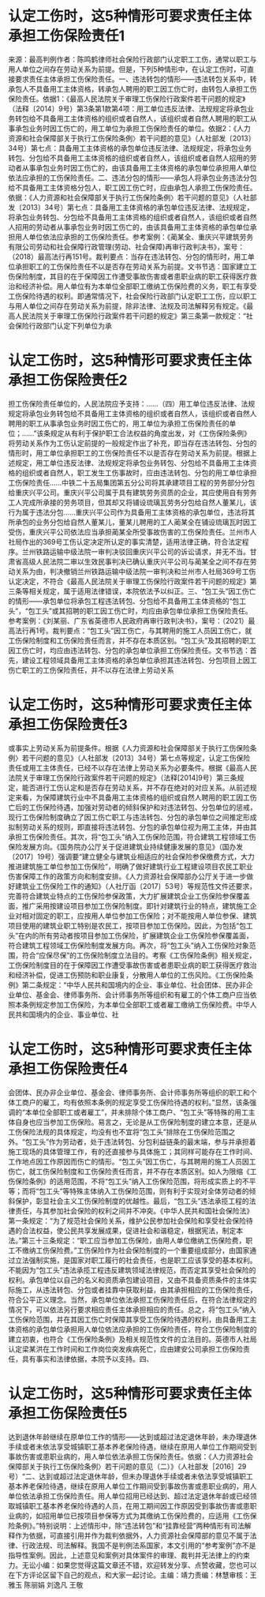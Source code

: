 # 认定工伤时，这5种情形可要求责任主体承担工伤保险责任1

来源：最高判例作者：陈鸣鹤律师社会保险行政部门认定职工工伤，通常以职工与用人单位之间存在劳动关系为前提。但是，下列5种情形中，在认定工伤时，可直接要求责任主体承担工伤保险责任。一、违法转包的情形——违法转包关系中，转承包人不具备用工主体资格，转承包人聘用的职工因工伤亡时，由转包人承担工伤保险责任。依据1：《最高人民法院关于审理工伤保险行政案件若干问题的规定》（法释〔2014〕9号）第3条第1款第4项：用工单位违反法律、法规规定将承包业务转包给不具备用工主体资格的组织或者自然人，该组织或者自然人聘用的职工从事承包业务时因工伤亡的，用工单位为承担工伤保险责任的单位。依据2：《人力资源和社会保障部关于执行工伤保险条例〉若干问题的意见》（人社部发〔2013〕34号）第七点：具备用工主体资格的承包单位违反法律、法规规定，将承包业务转包、分包给不具备用工主体资格的组织或者自然人，该组织或者自然人招用的劳动者从事承包业务时因工伤亡的，由该具备用工主体资格的承包单位承担用人单位依法应承担的工伤保险责任。二、违法分包的情形——承包人将承包业务违法分包给不具备用工主体资格分包人，职工因工伤亡时，应由承包人承担工伤保险责任。依据：《人力资源和社会保障部关于执行工伤保险条例〉若干问题的意见》（人社部发〔2013〕34号）第七点：具备用工主体资格的承包单位违反法律、法规规定，将承包业务转包、分包给不具备用工主体资格的组织或者自然人，该组织或者自然人招用的劳动者从事承包业务时因工伤亡的，由该具备用工主体资格的承包单位承担用人单位依法应承担的工伤保险责任。参考案例：《蔺某全、重庆兴平建筑劳务有限公司劳动和社会保障行政管理(劳动、社会保障)再审行政判决书》，案号：（2018）最高法行再151号。裁判要点：当存在违法转包、分包的情形时，用工单位承担职工的工伤保险责任不以是否存在劳动关系为前提。文书节选：国家建立工伤保险制度，其目的在于保障因工作遭受事故伤害或者患职业病的职工获得医疗救治和经济补偿。用人单位有为本单位全部职工缴纳工伤保险费的义务，职工有享受工伤保险待遇的权利。即通常情况下，社会保险行政部门认定职工工伤，应以职工与用人单位之间存在劳动关系为前提，除非法律、法规及司法解释另有规定。《最高人民法院关于审理工伤保险行政案件若干问题的规定》第三条第一款规定：“社会保险行政部门认定下列单位为承

# 认定工伤时，这5种情形可要求责任主体承担工伤保险责任2

担工伤保险责任单位的，人民法院应予支持：……（四）用工单位违反法律、法规规定将承包业务转包给不具备用工主体资格的组织或者自然人，该组织或者自然人聘用的职工从事承包业务时因工伤亡的，用工单位为承担工伤保险责任的单位；……”该条规定从有利于保护职工合法权益的角度出发，对《工伤保险条例》将劳动关系作为工伤认定前提的一般规定作出了补充，即当存在违法转包、分包的情形时，用工单位承担职工的工伤保险责任不以是否存在劳动关系为前提。根据上述规定，用工单位违反法律、法规规定将承包业务转包、分包给不具备用工主体资格的组织或者自然人，职工发生工伤事故时，应由违法转包、分包的用工单位承担工伤保险责任……中铁二十五局集团第五分公司将其承建项目工程的劳务部分分包给重庆兴平公司。重庆兴平公司属于具有建筑劳务资质的企业，其应使用自有劳务工人完成所承接的劳务项目，但其却又将铺设琉璃瓦劳务分包给自然人董某儿，该行为属于违法分包……重庆兴平公司作为具备用工主体资格的承包单位，违法将其所承包的业务分包给自然人董某儿，董某儿聘用的工人蔺某全在铺设琉璃瓦时因工受伤，重庆兴平公司依法应当承担蔺某全所受事故伤害的工伤保险责任。兰州市人社局作出的369号工伤认定决定所认定的事实清楚，适用法律正确，符合法定程序。兰州铁路运输中级法院一审判决驳回重庆兴平公司的诉讼请求，并无不当。甘肃省高级人民法院二审以生效民事判决已确认重庆兴平公司与蔺某全之间不存在劳动关系为由，判决撤销兰州铁路运输中级法院一审判决和兰州市人社局369号工伤认定决定，不符合《最高人民法院关于审理工伤保险行政案件若干问题的规定》第三条等相关规定，属于适用法律错误，本院依法予以纠正。三、“包工头”因工伤亡的情形——承包单位将承包工程违法转包、分包给不具备用工主体资格的“包工头”，“包工头”或其招聘的职工因工伤亡时，均应由承包单位承担工伤保险责任。参考案例：《刘某丽、广东省英德市人民政府再审行政判决书》，案号：（2021）最高法行再1号。裁判要点：“包工头”因工伤亡，与其聘用的施工人员因工伤亡，就工伤保险制度和工伤保险责任而言，并不存在本质区别。“包工头”及其招聘的职工因工伤亡时，均应由违法转包、分包的承包单位承担工伤保险责任。文书节选：首先，建设工程领域具备用工主体资格的承包单位承担其违法转包、分包项目上因工伤亡职工的工伤保险责任，并不以存在法律上劳动关系

# 认定工伤时，这5种情形可要求责任主体承担工伤保险责任3

或事实上劳动关系为前提条件。根据《人力资源和社会保障部关于执行工伤保险条例〉若干问题的意见》（人社部发〔2013〕34号）第七点等规定，认定工伤保险责任或用工主体责任，已经不以存在法律上劳动关系为必要条件。根据《最高人民法院关于审理工伤保险行政案件若干问题的规定》（法释[2014]9号）第三条规定，能否进行工伤认定和是否存在劳动关系，并不存在绝对的对应关系。从前述规定来看，为保障建筑行业中不具备用工主体资格的组织或自然人聘用的职工因工伤亡后的工伤保险待遇，加强对劳动者的倾斜保护和对违法转包、分包单位的惩戒，现行工伤保险制度确立了因工伤亡职工与违法转包、分包的承包单位之间推定形成拟制劳动关系的规则，即直接将违法转包、分包的承包单位视为用工主体，并由其承担工伤保险责任。其次，将“包工头”纳入工伤保险范围，符合建筑工程领域工伤保险发展方向。《国务院办公厅关于促进建筑业持续健康发展的意见》（国办发〔2017〕19号）强调要“建立健全与建筑业相适应的社会保险参保缴费方式，大力推进建筑施工单位参加工伤保险”，明确了做好建筑行业工程建设项目农民工职业伤害保障工作的政策方向和制度安排。《人力资源社会保障部办公厅关于进一步做好建筑业工伤保险工作的通知》（人社厅函〔2017〕53号）等规范性文件还要求，完善符合建筑业特点的工伤保险参保政策，大力扩展建筑企业工伤保险参保覆盖面，推广采用按建设项目参加工伤保险制度。即针对建筑行业的特点，建筑施工企业对相对固定的职工，应按用人单位参加工伤保险；对不能按用人单位参保、建筑项目使用的建筑业职工特别是农民工，按项目参加工伤保险。因此，为包括“包工头”在内的所有劳动者按项目参加工伤保险，扩展建筑企业工伤保险参保覆盖面，符合建筑工程领域工伤保险制度发展方向。再次，将“包工头”纳入工伤保险对象范围，符合“应保尽保”的工伤保险制度立法目的。考察《工伤保险条例》相关规定，工伤保险制度目的在于保障因工作遭受事故伤害或者患职业病的职工获得医疗救治和经济补偿，促进工伤预防和职业康复，分散用人单位的工伤风险。《工伤保险条例》第二条规定：“中华人民共和国境内的企业、事业单位、社会团体、民办非企业单位、基金会、律师事务所、会计师事务所等组织和有雇工的个体工商户应当依照本条例规定参加工伤保险，为本单位全部职工或者雇工缴纳工伤保险费。中华人民共和国境内的企业、事业单位、社

# 认定工伤时，这5种情形可要求责任主体承担工伤保险责任4

会团体、民办非企业单位、基金会、律师事务所、会计师事务所等组织的职工和个体工商户的雇工，均有依照本条例的规定享受工伤保险待遇的权利。”显然，该条强调的“本单位全部职工或者雇工”，并未排除个体工商户、“包工头”等特殊的用工主体自身也应当参加工伤保险。易言之，无论是从工伤保险制度的建立本意，还是从工伤保险法规的具体规定，均没有也不宜将“包工头”排除在工伤保险范围之外。“包工头”作为劳动者，处于违法转包、分包利益链条的最末端，参与并承担着施工现场的具体管理工作，有的还直接参与具体施工；其同样可能存在工作时间、工作地点因工作原因而伤亡的情形。“包工头”因工伤亡，与其聘用的施工人员因工伤亡，就工伤保险制度和工伤保险责任而言，并不存在本质区别。如人为限缩《工伤保险条例》的适用范围，不将“包工头”纳入工伤保险范围，将形成实质上的不平等；而将“包工头”等特殊主体纳入工伤保险范围，则有利于实现对全体劳动者的倾斜保护，彰显社会主义工伤保险制度的优越性。最后，“包工头”违法承揽工程的法律责任，与其参加社会保险的权利之间并不冲突。《中华人民共和国社会保险法》第一条规定：“为了规范社会保险关系，维护公民参加社会保险和享受社会保险待遇的合法权益，使公民共享发展成果，促进社会和谐稳定，根据宪法，制定本法。”第三十三条规定：“职工应当参加工伤保险，由用人单位缴纳工伤保险费，职工不缴纳工伤保险费。”工伤保险作为社会保险制度的一个重要组成部分，由国家通过立法强制实施，是国家对职工履行的社会责任，也是职工应该享受的基本权利。不能因为“包工头”违法承揽工程违反建筑领域法律规范，而否定其享受社会保险的权利。承包单位以自己的名义和资质承包建设项目，又由不具备资质条件的主体实际施工，从违法转包、分包或者挂靠中获取利益，由其承担相应的工伤保险责任，符合公平正义理念。当然，承包单位依法承担工伤保险责任后，在符合法律规定的情况下，可以依法另行要求相应责任主体承担相应的责任。总之，将“包工头”纳入工伤保险范围，并在其因工伤亡时保障其享受工伤保险待遇的权利，由具备用工主体资格的承包单位承担用人单位依法应承担的工伤保险责任，符合工伤保险制度的建立初衷，也符合《工伤保险条例》及相关规范性文件的立法目的。英德市人社局认定梁某洪在工作时间和工作岗位突发疾病死亡，应由建安公司承担工伤保险责任，具有事实和法律依据，本院予以支持。四、

# 认定工伤时，这5种情形可要求责任主体承担工伤保险责任5

达到退休年龄继续在原单位工作的情形——达到或超过法定退休年龄，未办理退休手续或者未依法享受城镇职工基本养老保险待遇，继续在原用人单位工作期间受到事故伤害或患职业病的，用人单位依法承担工伤保险责任。依据：《人力资源社会保障部关于执行工伤保险条例〉若干问题的意见（二）》（人社部发［2016］29号）“二、达到或超过法定退休年龄，但未办理退休手续或者未依法享受城镇职工基本养老保险待遇，继续在原用人单位工作期间受到事故伤害或患职业病的，用人单位依法承担工伤保险责任。用人单位招用已经达到、超过法定退休年龄或已经领取城镇职工基本养老保险待遇的人员，在用工期间因工作原因受到事故伤害或患职业病的，如招用单位已按项目参保等方式为其缴纳工伤保险费的，应适用《工伤保险条例》。”特别说明：上述情形中，除“违法转包”和“挂靠经营”两种情形有司法解释作为依据，可直接引用并作为裁判依据外，人力资源社会保障部的意见不属于法律、行政法规、司法解释。我国不是判例法系国家，本文引用的“参考案例”亦不是指导性案例。因此，上述意见和案例对具体案件的审理、裁判并无法律上的约束力。无讼小编：如果您觉得这篇文章还不错，欢迎转发分享、点赞收藏，您也可以在下方评论区留下自己的观点，和大家一起讨论。主编：靖力责编：林慧审核：王雅玉 陈丽娟 刘逸凡 王敬

